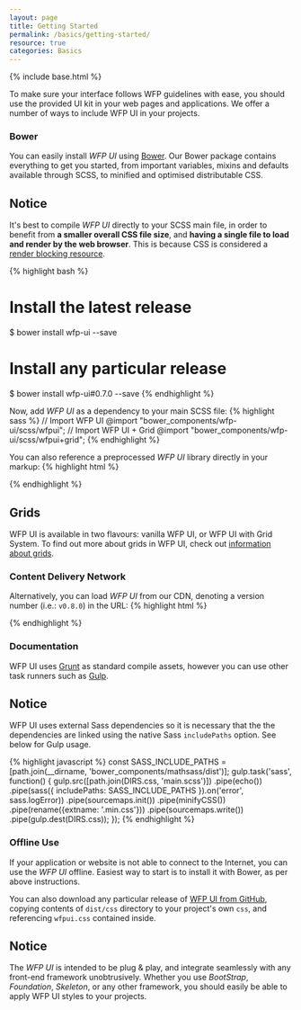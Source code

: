 ```yaml
---
layout: page
title: Getting Started
permalink: /basics/getting-started/
resource: true
categories: Basics
---
```

{% include base.html %}

To make sure your interface follows WFP guidelines with ease, you should use the provided UI kit in your web pages and applications. We offer a number of ways to include WFP UI in your projects.

### Bower
You can easily install _WFP UI_ using [Bower](http://bower.io/). Our Bower package contains everything to get you started, from important variables, mixins and defaults available through SCSS, to minified and optimised distributable CSS.

<div class="notice">
  <h2 class="title">Notice</h2>
  <p>It's best to compile <i>WFP UI</i> directly to your SCSS main file, in order to benefit from <b>a smaller overall CSS file size</b>, and <b>having a single file to load and render by the web browser</b>. This is because CSS is considered a <a href="https://developers.google.com/web/fundamentals/performance/critical-rendering-path/render-blocking-css">render blocking resource</a>.</p>
</div>

{% highlight bash %}
# Install the latest release
$ bower install wfp-ui --save
# Install any particular release
$ bower install wfp-ui#0.7.0 --save
{% endhighlight %}

Now, add _WFP UI_ as a dependency to your main SCSS file:
{% highlight sass %}
// Import WFP UI
@import "bower_components/wfp-ui/scss/wfpui";
// Import WFP UI + Grid
@import "bower_components/wfp-ui/scss/wfpui+grid";
{% endhighlight %}

You can also reference a preprocessed _WFP UI_ library directly in your markup:
{% highlight html %}
<!-- WFP UI -->
<link rel="stylesheet" href="bower_components/wfp-ui/dist/css/wfpui.css">
<!-- WFP UI + Grid System -->
<link rel="stylesheet" href="bower_components/wfp-ui/dist/css/wfpui+grid.css">
{% endhighlight %}

<div class="notice">
  <h2 class="title">Grids</h2>
  <p>WFP UI is available in two flavours: vanilla WFP UI, or WFP UI with Grid System. To find out more about grids in WFP UI, check out <a href="{{ base }}/components/grids">information about grids</a>.</p>
</div>

### Content Delivery Network
Alternatively, you can load _WFP UI_ from our CDN, denoting a version number (i.e.: `v0.8.0`) in the URL:
{% highlight html %}
<!-- WFP UI -->
<link href="http://cdn.wfp.org/libraries/wfpui/{{ site.version }}/css/wfpui.css" rel="stylesheet">
<!-- WFP UI + Grid System -->
<link href="http://cdn.wfp.org/libraries/wfpui/{{ site.version }}/css/wfpui+grid.css" rel="stylesheet">
{% endhighlight %}

### Documentation
WFP UI uses [Grunt](http://gruntjs.com) as standard compile assets, however you can use other task runners such as [Gulp](http://gulpjs.com).

<div class="notice">
  <h2 class="title">Notice</h2>
  <p>WFP UI uses external Sass dependencies so it is necessary that the the dependencies are linked using the native Sass <code>includePaths</code> option. See below for Gulp usage.</p>
</div>

{% highlight javascript %}
const SASS_INCLUDE_PATHS = [path.join(__dirname, 'bower_components/mathsass/dist')];
gulp.task('sass', function() {
    gulp.src([path.join(DIRS.css, 'main.scss')])
        .pipe(echo())
        .pipe(sass({
            includePaths: SASS_INCLUDE_PATHS
        }).on('error', sass.logError))
        .pipe(sourcemaps.init())
        .pipe(minifyCSS())
        .pipe(rename({extname: '.min.css'}))
        .pipe(sourcemaps.write())
        .pipe(gulp.dest(DIRS.css));
});
{% endhighlight %}

### Offline Use
If your application or website is not able to connect to the Internet, you can use the _WFP UI_ offline. Easiest way to start is to install it with Bower, as per above instructions.

You can also download any particular release of [WFP UI from GitHub](https://github.com/wfp/ui/releases), copying contents of `dist/css` directory to your project's own `css`, and referencing `wfpui.css` contained inside.

<div class="notice">
  <h2 class="title">Notice</h2>
  <p>The <i>WFP UI</i> is intended to be plug &amp; play, and integrate seamlessly with any front-end framework unobtrusively. Whether you use <i>BootStrap</i>, <i>Foundation</i>, <i>Skeleton</i>, or any other framework, you should easily be able to apply WFP UI styles to your projects.</p>
</div>
